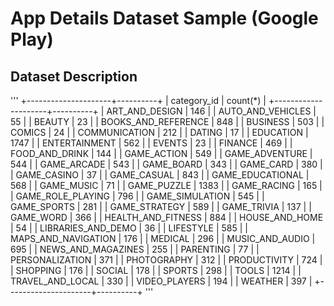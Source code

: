 # App Details Dataset Sample (Google Play)
## Dataset Description
'''
+---------------------+----------+
| category_id         | count(*) |
+---------------------+----------+
| ART_AND_DESIGN      |      146 |
| AUTO_AND_VEHICLES   |       55 |
| BEAUTY              |       23 |
| BOOKS_AND_REFERENCE |      848 |
| BUSINESS            |      503 |
| COMICS              |       24 |
| COMMUNICATION       |      212 |
| DATING              |       17 |
| EDUCATION           |     1747 |
| ENTERTAINMENT       |      562 |
| EVENTS              |       23 |
| FINANCE             |      469 |
| FOOD_AND_DRINK      |      144 |
| GAME_ACTION         |      549 |
| GAME_ADVENTURE      |      544 |
| GAME_ARCADE         |      543 |
| GAME_BOARD          |      343 |
| GAME_CARD           |      380 |
| GAME_CASINO         |       37 |
| GAME_CASUAL         |      843 |
| GAME_EDUCATIONAL    |      568 |
| GAME_MUSIC          |       71 |
| GAME_PUZZLE         |     1383 |
| GAME_RACING         |      165 |
| GAME_ROLE_PLAYING   |      796 |
| GAME_SIMULATION     |      545 |
| GAME_SPORTS         |      281 |
| GAME_STRATEGY       |      589 |
| GAME_TRIVIA         |      137 |
| GAME_WORD           |      366 |
| HEALTH_AND_FITNESS  |      884 |
| HOUSE_AND_HOME      |       54 |
| LIBRARIES_AND_DEMO  |       36 |
| LIFESTYLE           |      585 |
| MAPS_AND_NAVIGATION |      176 |
| MEDICAL             |      296 |
| MUSIC_AND_AUDIO     |      695 |
| NEWS_AND_MAGAZINES  |      255 |
| PARENTING           |       77 |
| PERSONALIZATION     |      371 |
| PHOTOGRAPHY         |      312 |
| PRODUCTIVITY        |      724 |
| SHOPPING            |      176 |
| SOCIAL              |      178 |
| SPORTS              |      298 |
| TOOLS               |     1214 |
| TRAVEL_AND_LOCAL    |      330 |
| VIDEO_PLAYERS       |      194 |
| WEATHER             |      397 |
+---------------------+----------+
'''
